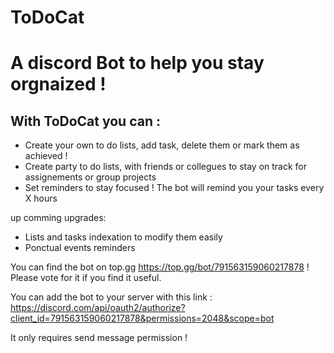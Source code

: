 # ToDoCat

<h1>A discord Bot to help you stay orgnaized !</h1>

<h2>With ToDoCat you can :</h2>
<ul>
  <li>Create your own to do lists, add task, delete them or mark them as achieved !</li>
  <li>Create party to do lists, with friends or collegues to stay on track for assignements or group projects</li>
  <li>Set reminders to stay focused ! The bot will remind you your tasks every X hours</li>
</ul>

up comming upgrades:
<ul>
  <li>Lists and tasks indexation to modify them easily</li>
  <li>Ponctual events reminders</li>
</ul>

You can find the bot on top.gg https://top.gg/bot/791563159060217878 ! Please vote for it if you find it useful.

You can add the bot to your server with this link : https://discord.com/api/oauth2/authorize?client_id=791563159060217878&permissions=2048&scope=bot

It only requires send message permission !

